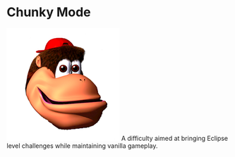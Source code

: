 # Chunky Mode
![chunky](https://github.com/HDeDeDe/ChunkyMode/blob/main/Resources/icon.png?raw=true)
A difficulty aimed at bringing Eclipse level challenges while maintaining vanilla gameplay.